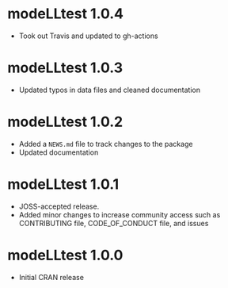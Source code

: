 # modeLLtest 1.0.4

* Took out Travis and updated to gh-actions

# modeLLtest 1.0.3

* Updated typos in data files and cleaned documentation

# modeLLtest 1.0.2

* Added a `NEWS.md` file to track changes to the package
* Updated documentation 

# modeLLtest 1.0.1

* JOSS-accepted release. 
* Added minor changes to increase community access such as CONTRIBUTING file, CODE_OF_CONDUCT file, and issues 

# modeLLtest 1.0.0

* Initial CRAN release
